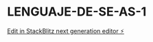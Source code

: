 # LENGUAJE-DE-SE-AS-1

[Edit in StackBlitz next generation editor ⚡️](https://stackblitz.com/~/github.com/r2damianster/LENGUAJE-DE-SE-AS-1)